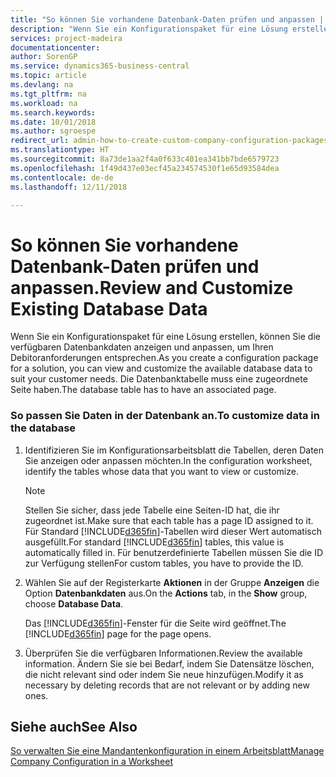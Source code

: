 ```yaml
---
title: "So können Sie vorhandene Datenbank-Daten prüfen und anpassen | Microsoft Docs"
description: "Wenn Sie ein Konfigurationspaket für eine Lösung erstellen, können Sie die verfügbaren Datenbankdaten anzeigen und anpassen, um Ihren Debitoranforderungen entsprechen. Die Datenbanktabelle muss eine zugeordnete Seite haben."
services: project-madeira
documentationcenter: 
author: SorenGP
ms.service: dynamics365-business-central
ms.topic: article
ms.devlang: na
ms.tgt_pltfrm: na
ms.workload: na
ms.search.keywords: 
ms.date: 10/01/2018
ms.author: sgroespe
redirect_url: admin-how-to-create-custom-company-configuration-packages
ms.translationtype: HT
ms.sourcegitcommit: 8a73de1aa2f4a0f633c401ea341bb7bde6579723
ms.openlocfilehash: 1f49d437e03ecf45a234574530f1e65d93584dea
ms.contentlocale: de-de
ms.lasthandoff: 12/11/2018

---
```

# <a name="review-and-customize-existing-database-data"></a><span data-ttu-id="38799-104">So können Sie vorhandene Datenbank-Daten prüfen und anpassen.</span><span class="sxs-lookup"><span data-stu-id="38799-104">Review and Customize Existing Database Data</span></span>
<span data-ttu-id="38799-105">Wenn Sie ein Konfigurationspaket für eine Lösung erstellen, können Sie die verfügbaren Datenbankdaten anzeigen und anpassen, um Ihren Debitoranforderungen entsprechen.</span><span class="sxs-lookup"><span data-stu-id="38799-105">As you create a configuration package for a solution, you can view and customize the available database data to suit your customer needs.</span></span> <span data-ttu-id="38799-106">Die Datenbanktabelle muss eine zugeordnete Seite haben.</span><span class="sxs-lookup"><span data-stu-id="38799-106">The database table has to have an associated page.</span></span>  

### <a name="to-customize-data-in-the-database"></a><span data-ttu-id="38799-107">So passen Sie Daten in der Datenbank an.</span><span class="sxs-lookup"><span data-stu-id="38799-107">To customize data in the database</span></span>  

1.  <span data-ttu-id="38799-108">Identifizieren Sie im Konfigurationsarbeitsblatt die Tabellen, deren Daten Sie anzeigen oder anpassen möchten.</span><span class="sxs-lookup"><span data-stu-id="38799-108">In the configuration worksheet, identify the tables whose data that you want to view or customize.</span></span>  

    > [!NOTE]  
    >  <span data-ttu-id="38799-109">Stellen Sie sicher, dass jede Tabelle eine Seiten-ID hat, die ihr zugeordnet ist.</span><span class="sxs-lookup"><span data-stu-id="38799-109">Make sure that each table has a page ID assigned to it.</span></span> <span data-ttu-id="38799-110">Für Standard [!INCLUDE[d365fin](includes/d365fin_md.md)]-Tabellen wird dieser Wert automatisch ausgefüllt.</span><span class="sxs-lookup"><span data-stu-id="38799-110">For standard [!INCLUDE[d365fin](includes/d365fin_md.md)] tables, this value is automatically filled in.</span></span> <span data-ttu-id="38799-111">Für benutzerdefinierte Tabellen müssen Sie die ID zur Verfügung stellen</span><span class="sxs-lookup"><span data-stu-id="38799-111">For custom tables, you have to provide the ID.</span></span>  

2.  <span data-ttu-id="38799-112">Wählen Sie auf der Registerkarte **Aktionen** in der Gruppe **Anzeigen** die Option **Datenbankdaten** aus.</span><span class="sxs-lookup"><span data-stu-id="38799-112">On the **Actions** tab, in the **Show** group, choose **Database Data**.</span></span>  

     <span data-ttu-id="38799-113">Das [!INCLUDE[d365fin](includes/d365fin_md.md)]-Fenster für die Seite wird geöffnet.</span><span class="sxs-lookup"><span data-stu-id="38799-113">The [!INCLUDE[d365fin](includes/d365fin_md.md)] page for the page opens.</span></span>  

3.  <span data-ttu-id="38799-114">Überprüfen Sie die verfügbaren Informationen.</span><span class="sxs-lookup"><span data-stu-id="38799-114">Review the available information.</span></span> <span data-ttu-id="38799-115">Ändern Sie sie bei Bedarf, indem Sie Datensätze löschen, die nicht relevant sind oder indem Sie neue hinzufügen.</span><span class="sxs-lookup"><span data-stu-id="38799-115">Modify it as necessary by deleting records that are not relevant or by adding new ones.</span></span>  

## <a name="see-also"></a><span data-ttu-id="38799-116">Siehe auch</span><span class="sxs-lookup"><span data-stu-id="38799-116">See Also</span></span>  
 [<span data-ttu-id="38799-117">So verwalten Sie eine Mandantenkonfiguration in einem Arbeitsblatt</span><span class="sxs-lookup"><span data-stu-id="38799-117">Manage Company Configuration in a Worksheet</span></span>](admin-how-to-manage-company-configuration-in-a-worksheet.md)


